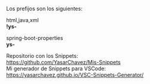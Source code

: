 Los prefijos son los siguientes:

html,java,xml    
**!ys-**  

spring-boot-properties  
**ys-**  

Repositorio con los Snippets:  
https://github.com/YasarChavez/Mis-Snippets  
Mi generador de Snippets para VSCode:  
https://yasarchavez.github.io/VSC-Snippets-Generator/